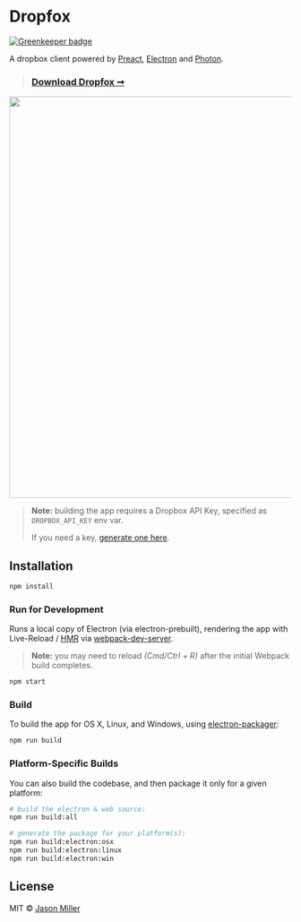 # Dropfox

[![Greenkeeper badge](https://badges.greenkeeper.io/developit/dropfox.svg)](https://greenkeeper.io/)

A dropbox client powered by [Preact], [Electron] and [Photon].

> ### [Download Dropfox ➞](https://github.com/developit/dropfox/releases)

<img src="http://i.imgur.com/fN1PmUN.png" width="717">


> **Note:** building the app requires a Dropbox API Key, specified as `DROPBOX_API_KEY` env var.
>
> If you need a key, [generate one here](https://www.dropbox.com/developers/apps/).


## Installation

```sh
npm install
```


### Run for Development

Runs a local copy of Electron (via electron-prebuilt), rendering the app with Live-Reload / [HMR] via [webpack-dev-server].

> **Note:** you may need to reload _(Cmd/Ctrl + R)_ after the initial Webpack build completes.

```sh
npm start
```


### Build

To build the app for OS X, Linux, and Windows, using [electron-packager]:

```sh
npm run build
```


### Platform-Specific Builds

You can also build the codebase, and then package it only for a given platform:

```sh
# build the electron & web source:
npm run build:all

# generate the package for your platform(s):
npm run build:electron:osx
npm run build:electron:linux
npm run build:electron:win
```


## License

MIT © [Jason Miller](http://jasonformat.com)

[webpack-dev-server]: https://webpack.github.io/docs/webpack-dev-server.html
[HMR]: https://webpack.github.io/docs/hot-module-replacement.html
[preact]: https://github.com/developit/preact
[electron]: https://github.com/atom/electron
[photon]: https://github.com/connors/photon
[electron-packager]: https://github.com/maxogden/electron-packager

